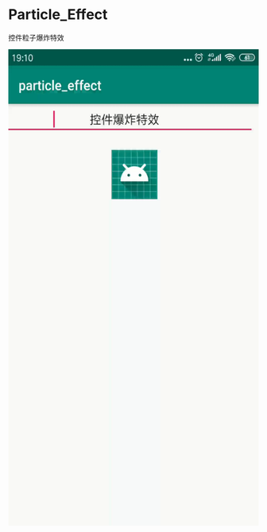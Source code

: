# Particle_Effect
控件粒子爆炸特效

<img src="https://github.com/lyx19970504/Particle_Effect/blob/master/images/kqa52-csg8e.gif" width="540" height="960"/>
